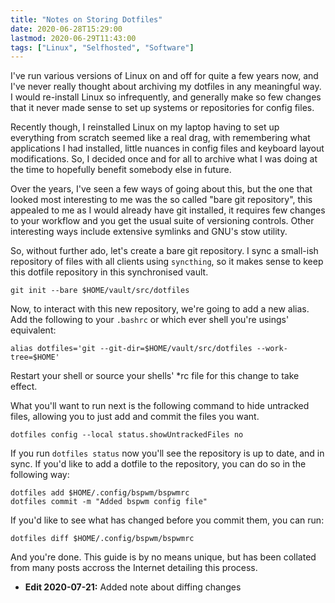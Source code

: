 ```yaml
---
title: "Notes on Storing Dotfiles"
date: 2020-06-28T15:29:00
lastmod: 2020-06-29T11:43:00
tags: ["Linux", "Selfhosted", "Software"]
---
```


I've run various versions of Linux on and off for quite a few years now, and I've never really thought about archiving my dotfiles in any meaningful way. I would re-install Linux so infrequently, and generally make so few changes that it never made sense to set up systems or repositories for config files.

Recently though, I reinstalled Linux on my laptop having to set up everything from scratch seemed like a real drag, with remembering what applications I had installed, little nuances in config files and keyboard layout modifications. So, I decided once and for all to archive what I was doing at the time to hopefully benefit somebody else in future.

Over the years, I've seen a few ways of going about this, but the one that looked most interesting to me was the so called "bare git repository", this appealed to me as I would already have git installed, it requires few changes to your workflow and you get the usual suite of versioning controls. Other interesting ways include extensive symlinks and GNU's stow utility.

So, without further ado, let's create a bare git repository. I sync a small-ish repository of files with all clients using `syncthing`, so it makes sense to keep this dotfile repository in this synchronised vault.

```
git init --bare $HOME/vault/src/dotfiles
```

Now, to interact with this new repository, we're going to add a new alias. Add the following to your `.bashrc` or which ever shell you're usings' equivalent:
```
alias dotfiles='git --git-dir=$HOME/vault/src/dotfiles --work-tree=$HOME'
```

Restart your shell or source your shells' \*rc file for this change to take effect.

What you'll want to run next is the following command to hide untracked files, allowing you to just add and commit the files you want.
```
dotfiles config --local status.showUntrackedFiles no
```

If you run `dotfiles status` now you'll see the repository is up to date, and in sync. If you'd like to add a dotfile to the repository, you can do so in the following way:
```
dotfiles add $HOME/.config/bspwm/bspwmrc
dotfiles commit -m "Added bspwm config file"
```

If you'd like to see what has changed before you commit them, you can run:
```
dotfiles diff $HOME/.config/bspwm/bspwmrc
```

And you're done. This guide is by no means unique, but has been collated from many posts accross the Internet detailing this process.

* **Edit 2020-07-21:** Added note about diffing changes
